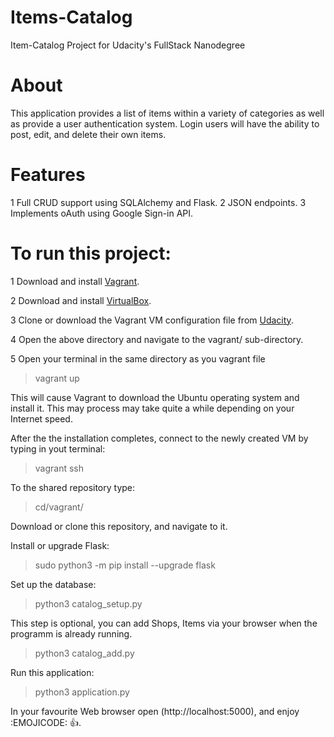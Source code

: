 # Items-Catalog
Item-Catalog Project for Udacity's FullStack Nanodegree

# About
This application provides a list of items within a variety of categories as well as provide a user authentication system. Login users will have the ability to post, edit, and delete their own items.

# Features
1 Full CRUD support using SQLAlchemy and Flask.
2 JSON endpoints.
3 Implements oAuth using Google Sign-in API.

# To run this project:

1 Download and install [Vagrant](https://www.vagrantup.com/downloads.html).

2 Download and install [VirtualBox](https://www.virtualbox.org/wiki/Downloads).

3 Clone or download the Vagrant VM configuration file from [Udacity](https://github.com/udacity/fullstack-nanodegree-vm).

4 Open the above directory and navigate to the vagrant/ sub-directory.

5 Open your terminal in the same directory as you vagrant file

>vagrant up


This will cause Vagrant to download the Ubuntu operating system and install it. This may process may take quite a while depending on your Internet speed.


After the the installation completes, connect to the newly created VM by typing in yout terminal:

>vagrant ssh


To the shared repository type:

>cd/vagrant/


Download or clone this repository, and navigate to it.

Install or upgrade Flask:

>sudo python3 -m pip install --upgrade flask


Set up the database:

>python3 catalog_setup.py


This step is optional, you can add Shops, Items via your browser when the programm is already running.

>python3 catalog_add.py


Run this application:

>python3 application.py


In your favourite Web browser open (http://localhost:5000), and enjoy :EMOJICODE: :+1:.
